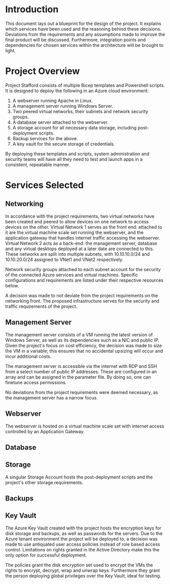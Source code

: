 # Introduction
This document lays out a blueprint for the design of the project. It explains which services have been used and the reasoning behind these decisions. Deviations from the requirements and any assumptions made to improve the final product will be discussed. Furthermore, integration points and dependencies for chosen services within the architecture will be brought to light.

# Project Overview
Project Stafford consists of multiple Bicep templates and Powershell scripts. It is designed to deploy the following in an Azure cloud environment:
1. A webserver running Apache in Linux.
2. A management server running Windows Server.
3. Two peered virtual networks, their subnets and network security groups.
4. A database server attached to the webserver.
5. A storage account for all necessary data storage, including post-deployment scripts.
6. Backup services for the above.
7. A key vault for the secure storage of credentials.

By deploying these templates and scripts, system administration and security teams will have all they need to test and launch apps in a consistent, repeatable manner.

# Services Selected
## Networking
In accordance with the project requirements, two virtual networks have been created and peered to allow devices on one network to access devices on the other. Virtual Network 1 serves as the front end: attached to it are the virtual machine scale set running the webserver, and the application gateway that handles internet traffic accessing the webserver. Virtual Network 2 acts as a back-end: the management server, database and any virtual desktops deployed at a later date are connected to this. These networks are split into multiple subnets, with 10.10.10.0/24 and 10.10.20.0/24 assigned to VNet1 and VNet2 respectively.

Network security groups attached to each subnet account for the security of the connected Azure services and virtual machines. Specific configurations and requirements are listed under their respective resources below.

A decision was made to not deviate from the project requirements on the networking front. The proposed infrastructure serves for the security and traffic requirements of the project. 

## Management Server
The management server consists of a VM running the latest version of Windows Server, as well as its dependencies such as a NIC and public IP. Given the project's focus on cost efficiency, the decision was made to size the VM in a variable; this ensures that no accidental upsizing will occur and incur additional costs.  

The management server is accessible via the internet with RDP and SSH from a select number of public IP addresses. These are configured in an array and can be assigned in the parameter file. By doing so, one can finetune access permissions.

No deviations from the project requirements were deemed necessary, as the management server has a narrow focus.

## Webserver
The webserver is hosted on a virtual machine scale set with internet access controlled by an Application Gateway.

## Database

## Storage
A singular Storage Account hosts the post-deployment scripts and the project's other storage requirements. 

## Backups

## Key Vault
The Azure Key Vault created with the project hosts the encryption keys for disk storage and backups, as well as passwords for the servers. Due to the Azure tenant environment the project will be deployed to, a decision was made to use antiquated user access policies instead of role based access control. Limitations on rights granted in the Active Directory make this the only option for successful deployment.

The policies grant the disk encryption set used to encrypt the VMs the rights to encrypt, decrypt, wrap and unwrap keys. Furthermore they grant the person deploying global privileges over the Key Vault, ideal for testing.

## 

## 

# 
